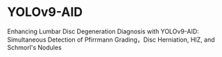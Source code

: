 # YOLOv9-AID
Enhancing Lumbar Disc Degeneration Diagnosis with YOLOv9-AID: Simultaneous Detection of Pfirrmann Grading，Disc Herniation, HIZ,  and Schmorl's Nodules
